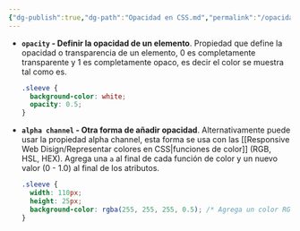 ```yaml
---
{"dg-publish":true,"dg-path":"Opacidad en CSS.md","permalink":"/opacidad-en-css/","hide":true,"tags":["programation","CSS","publish","DVC/RWD/3"]}
---
```



[^1]: [[Responsive Web Disign/Responsive Web Disign\|Responsive Web Disign]] - Cap 3

- **`opacity` - Definir la opacidad de un elemento**. Propiedad que define la opacidad o transparencia de un elemento, 0 es completamente transparente y 1 es completamente opaco, es decir el color se muestra tal como es.
   ```CSS 
   .sleeve {
     background-color: white;
     opacity: 0.5;
   }
   ```

- **`alpha channel` - Otra forma de añadir opacidad**. Alternativamente puede usar la propiedad alpha channel, esta forma se usa con las [[Responsive Web Disign/Representar colores  en CSS\|funciones de color]] (RGB, HSL, HEX). Agrega una `a` al final de cada función de color y un nuevo valor (0 - 1.0) al final de los atributos.
   ```CSS
   .sleeve {
     width: 110px;
     height: 25px;
     background-color: rgba(255, 255, 255, 0.5); /* Agrega un color RGB blanco con opacidad al 50% */
   }
   ```

